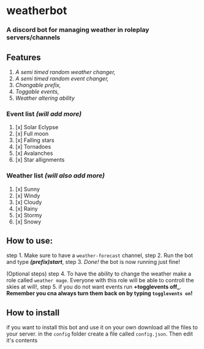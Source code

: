 # weatherbot
### A discord bot for managing weather in roleplay servers/channels

## Features
1.  *A semi timed random weather changer,*
2.  *A semi timed random event changer,*
3.  *Changable prefix,*
4.  *Toggable events,*
5.  *Weather altering ability*


### Event list *(will add more)*
1. [x] Solar Eclypse
2. [x] Full moon
3. [x] Falling stars
4. [x] Tornadoes
5. [x] Avalanches
6. [x] Star allignments


### Weather list *(will also add more)*
1. [x] Sunny
2. [x] Windy
3. [x] Cloudy
4. [x] Rainy
5. [x] Stormy
6. [x] Snowy




## How to use:
step 1.  Make sure to have a `weather-forecast` channel,
step 2.  Run the bot  and type **_(prefix)start_**,
step 3.  *Done!* the bot is now running just fine!

(Optional steps)
step 4. To have the ability to change the weather make a role called `weather mage`. Everyone with this role will be able to controll the skies at will!,
step 5. if you do not want events run **+togglevents off_**. **Remember you cna always turn them back on by typing `togglevents on`!**


## How to install

if you want to install this bot and use it on your own download all the files to your server.
in the `config` folder create a file called `config.json`.
Then edit it's contents
